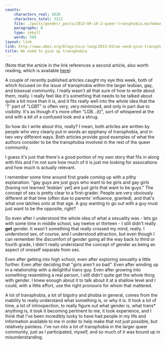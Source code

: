 ```yaml
---
counts:
    characters_real: 2620
    characters_total: 3213
    file: ./posts/gender/_posts/2013-04-19-2-queer-transphobia.markdown
    paragraphs: 8
    type: jekyll
    words: 594
layout: link
link: http://www.wbez.org/blogs/nico-lang/2013-03/we-need-give-transphobia-106351
title: We need to give up transphobia
---
```


(Note that the article in the link references a second article, also worth reading, which is available [here](http://www.huffingtonpost.com/todd-clayton/queer-community-transphobic_b_2727064.html))

A couple of recently published articles caught my eye this week, both of which focused on the issue of transphobia within the larger lesbian, gay, and bisexual community.  I really wasn't all that sure of how to write about them, really.  I really feel like it's something that needs to be talked about quite a bit more than it is, and it fits really well into the whole idea that the 'T' part of "LGBT" is often very, very minimized, and only in part due to visiblity.  It's as though it's more often "LGB...(t)", sort of whispered at the end with a bit of a confused look and a shrug.

So how do I write about this, really?  I mean, both articles are written by people who very clearly put in words an epiphany of transphobia, and in two very different ways.  Both articles provide good examples of what the authors consider to be the transphobia involved in the rest of the queer community.

I guess it's just that there's a good portion of my own story that fits in along with this and I'm not sure how much of it is just me looking for assocations and how much is actually relevant.

I remember some time around first grade coming up with a pithy explanation: "gay guys are just guys who want to be girls and gay girls \[having not learned 'lesbian' yet\] are just girls that want to be guys."  The concept of sex is pretty clear to a first-grader.  People are very obviously different at that time (often due to parents' influence, granted), and that's what one latches onto at that age.  A guy wanting to go out with a guy must just want to be the opposite, right?

So even after I understood the whole idea of what a sexuality was - lets go with some time in middle school, say twelve or thirteen - I still didn't really **get** gender.  It wasn't something that really crossed my mind, really.  I understood sex, of course, and I understood attraction, but even though I can remember the discomfort of gender going all the way back to third or fourth grade, I didn't really understand the concept of gender as being an aspect of oneself separate from sex.

Even after getting into high school, even after exploring sexuality a little further.  Even after deciding that "girls aren't so bad".  Even after winding up in a relationship with a delightful trans guy.  Even after growing into something resembling a real person, I still didn't quite get the whole thing with gender.  I knew enough about it to talk about it at a shallow level and I could, with a little effort, use the right pronouns for whom that mattered.

A lot of transphobia, a lot of bigotry and phobia in general, comes from the inability to really understand what something is, or why it is.  It took a lot of time, a lot of introspection, to really figure out what gender is, what trans\* anything is, it took it becoming pertinent to me, it took experience, and I think that I've been incredibly lucky to have had people in my life and information available to me in order to help make that not just possible, but relatively painless.  I've run into a lot of transphobia in the larger queer community, just as I participated, myself, and so much of it was bound up in misunderstanding. 
